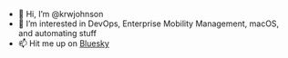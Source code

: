 - 👋 Hi, I’m @krwjohnson
- 👀 I’m interested in DevOps, Enterprise Mobility Management, macOS, and automating stuff
- 📫 Hit me up on [Bluesky](https://bsky.app/profile/kristenrwjohnson.com)

<!---
krwjohnson/krwjohnson is a ✨ special ✨ repository because its `README.md` (this file) appears on your GitHub profile.
You can click the Preview link to take a look at your changes.
--->
